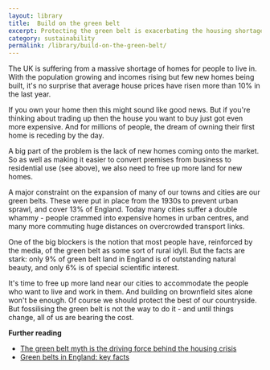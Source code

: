 ```yaml
---
layout: library
title:  Build on the green belt
excerpt: Protecting the green belt is exacerbating the housing shortage. The best of our countryside should be protected, but we need to think again about where we let people build.
category: sustainability
permalink: /library/build-on-the-green-belt/
---
```


The UK is suffering from a massive shortage of homes for people to live in. With the population growing and incomes rising but few new homes being built, it's no surprise that average house prices have risen more than 10% in the last year.

If you own your home then this might sound like good news. But if you're thinking about trading up then the house you want to buy just got even more expensive. And for millions of people, the dream of owning their first home is receding by the day.

A big part of the problem is the lack of new homes coming onto the market. So as well as making it easier to convert premises from business to residential use (see above), we also need to free up more land for new homes.

A major constraint on the expansion of many of our towns and cities are our green belts. These were put in place from the 1930s to prevent urban sprawl, and cover 13% of England. Today many cities suffer a double whammy - people crammed into expensive homes in urban centres, and many more commuting huge distances on overcrowded transport links.

One of the big blockers is the notion that most people have, reinforced by the media, of the green belt as some sort of rural idyll. But the facts are stark: only 9% of green belt land in England is of outstanding natural beauty, and only 6% is of special scientific interest.

It's time to free up more land near our cities to accommodate the people who want to live and work in them. And building on brownfield sites alone won't be enough. Of course we should protect the best of our countryside. But fossilising the green belt is not the way to do it - and until things change, all of us are bearing the cost.

**Further reading**

 - [The green belt myth is the driving force behind the housing crisis](http://blogs.lse.ac.uk/politicsandpolicy/greenbelt-myth-is-the-driving-force-behind-housing-crisis/)
 - [Green belts in England: key facts](http://www.cpre.org.uk/resources/housing-and-planning/green-belts/item/1957-green-belts-in-england-key-facts)